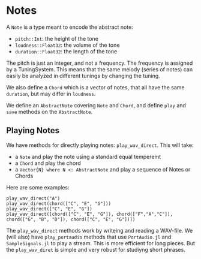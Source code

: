 # Notes
A `Note` is a type meant to encode the abstract note:

* `pitch::Int`: the height of the tone
* `loudness::Float32`: the volume of the tone
* `duration::Float32`: the length of the tone

The pitch is just an integer, and not a frequency.
The frequency is assigned by a TuningSystem.
This means that the same melody (series of notes) can easily be analyzed in different tunings by changing the tuning.

We also define a `Chord` which is a vector of notes, that all have the same `duration`, but may differ in `loudness`.

We define an `AbstractNote` covering `Note` and `Chord`, and define `play` and `save` methods on the `AbstractNote`. 

## Playing Notes
We have methods for directly playing notes: `play_wav_direct`. 
This will take:

* a `Note` and play the note using a standard equal temperemt
* a `Chord` and play the chord
* a `Vector{N} where N <: AbstractNote` and play a sequence of Notes or Chords

Here are some examples:

``` @example
play_wav_direct("A")
play_wav_direct(chord(["C", "E", "G"]))
play_wav_direct(["C", "E", "G"])
play_wav_direct([chord(["C", "E", "G"]), chord(["F","A","C"]), chord(["G", "B", "D"]), chord(["C", "E", "G"])])
```

The `play_wav_direct` methods work by writeing and reading a WAV-file. 
We (will also) have `play_portaudio` methods that use `PortAudio.jl` and `SampleSignals.jl` to play a stream. 
This is more efficient for long pieces.
But the `play_wav_diret` is simple and very robust for studiyng short phrases.
